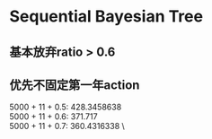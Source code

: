 # Sequential Bayesian Tree

## 基本放弃ratio > 0.6
## 优先不固定第一年action


5000 + 11 + 0.5: 428.3458638 \
5000 + 11 + 0.6: 371.717 \
5000 + 11 + 0.7: 360.4316338 \
